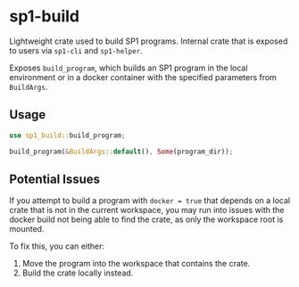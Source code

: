 # sp1-build
Lightweight crate used to build SP1 programs. Internal crate that is exposed to users via `sp1-cli` and `sp1-helper`.

Exposes `build_program`, which builds an SP1 program in the local environment or in a docker container with the specified parameters from `BuildArgs`.

## Usage

```rust
use sp1_build::build_program;

build_program(&BuildArgs::default(), Some(program_dir));
```

## Potential Issues

If you attempt to build a program with `docker = true` that depends on a local crate that is not in
the current workspace, you may run into issues with the docker build not being able to find the crate,
as only the workspace root is mounted.

To fix this, you can either:
1. Move the program into the workspace that contains the crate.
2. Build the crate locally instead.
